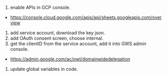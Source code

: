 1. enable APIs in GCP console.
  - https://console.cloud.google.com/apis/api/sheets.googleapis.com/overview
1. add service account, download the key json.
1. add OAuth consent screen, choose internal.
1. get the clientID from the service account, add it into GWS admin console.
  - https://admin.google.com/ac/owl/domainwidedelegation
1. update global variables in code.